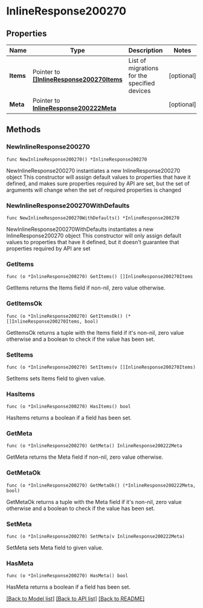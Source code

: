 # InlineResponse200270

## Properties

Name | Type | Description | Notes
------------ | ------------- | ------------- | -------------
**Items** | Pointer to [**[]InlineResponse200270Items**](InlineResponse200270Items.md) | List of migrations for the specified devices | [optional] 
**Meta** | Pointer to [**InlineResponse200222Meta**](InlineResponse200222Meta.md) |  | [optional] 

## Methods

### NewInlineResponse200270

`func NewInlineResponse200270() *InlineResponse200270`

NewInlineResponse200270 instantiates a new InlineResponse200270 object
This constructor will assign default values to properties that have it defined,
and makes sure properties required by API are set, but the set of arguments
will change when the set of required properties is changed

### NewInlineResponse200270WithDefaults

`func NewInlineResponse200270WithDefaults() *InlineResponse200270`

NewInlineResponse200270WithDefaults instantiates a new InlineResponse200270 object
This constructor will only assign default values to properties that have it defined,
but it doesn't guarantee that properties required by API are set

### GetItems

`func (o *InlineResponse200270) GetItems() []InlineResponse200270Items`

GetItems returns the Items field if non-nil, zero value otherwise.

### GetItemsOk

`func (o *InlineResponse200270) GetItemsOk() (*[]InlineResponse200270Items, bool)`

GetItemsOk returns a tuple with the Items field if it's non-nil, zero value otherwise
and a boolean to check if the value has been set.

### SetItems

`func (o *InlineResponse200270) SetItems(v []InlineResponse200270Items)`

SetItems sets Items field to given value.

### HasItems

`func (o *InlineResponse200270) HasItems() bool`

HasItems returns a boolean if a field has been set.

### GetMeta

`func (o *InlineResponse200270) GetMeta() InlineResponse200222Meta`

GetMeta returns the Meta field if non-nil, zero value otherwise.

### GetMetaOk

`func (o *InlineResponse200270) GetMetaOk() (*InlineResponse200222Meta, bool)`

GetMetaOk returns a tuple with the Meta field if it's non-nil, zero value otherwise
and a boolean to check if the value has been set.

### SetMeta

`func (o *InlineResponse200270) SetMeta(v InlineResponse200222Meta)`

SetMeta sets Meta field to given value.

### HasMeta

`func (o *InlineResponse200270) HasMeta() bool`

HasMeta returns a boolean if a field has been set.


[[Back to Model list]](../README.md#documentation-for-models) [[Back to API list]](../README.md#documentation-for-api-endpoints) [[Back to README]](../README.md)


